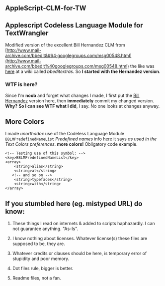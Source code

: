 AppleScript-CLM-for-TW
----------------------

## Applescript Codeless Language Module for TextWrangler ##

Modified version of the excellent Bill Hernandez CLM from [http://www.mail-archive.com/bbedit&#64;googlegroups.com/msg00548.html](http://www.mail-archive.com/bbedit%40googlegroups.com/msg00548.html) the like was [here](http://bbeditextras.org/wiki/index.php?title=Codeless_Language_Modules) at a wiki called _bbeditextras_. So __I started with the Hernandez version__. 

### WTF is here? ###

Since I'm __noob__ and forget what changes I made, I first put the [Bill Hernandez](http://www.mail-archive.com/bbedit@googlegroups.com/msg00548.html) version here, then __immediately__ commit my changed version. __Why?__ __So I can see WTF what I did__, I say. No one looks at changes anyway.

More Colors
----------

I made _unorthodox_ use of the  Codeless Language Module `BBLMPredefinedNameList` _Predefined names_ info [here](http://www.barebones.com/support/develop/clm.html) it says _as used in the Text Colors preferences_. __more colors!__ Obligatory code example.

```
<!-- Testing use of this symbol: -->
<key>BBLMPredefinedNameList</key>
<array>
	<string>alias</string>
	<string>at</string>
   <!-- and so on -->
	<string>typefaces</string>
	<string>with</string>
</array>
```

If you stumbled here (eg. mistyped URL) do know: 
-----------------------------------------------

1.  These things I read on internets &amp; added to scripts haphazardly.
    I can not guarantee anything. "As-Is".

3.  I know nothing about licenses. Whatever license(s) these files are supposed to be, they are.

5.  Whatever credits or clauses should be here, is temporary error of stupidity and poor memory.

7.  Dot files rule, bigger is better.

9.  Readme files, not a fan.




